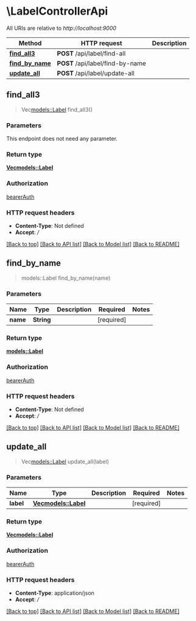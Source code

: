 # \LabelControllerApi

All URIs are relative to *http://localhost:9000*

Method | HTTP request | Description
------------- | ------------- | -------------
[**find_all3**](LabelControllerApi.md#find_all3) | **POST** /api/label/find-all | 
[**find_by_name**](LabelControllerApi.md#find_by_name) | **POST** /api/label/find-by-name | 
[**update_all**](LabelControllerApi.md#update_all) | **POST** /api/label/update-all | 



## find_all3

> Vec<models::Label> find_all3()


### Parameters

This endpoint does not need any parameter.

### Return type

[**Vec<models::Label>**](Label.md)

### Authorization

[bearerAuth](../README.md#bearerAuth)

### HTTP request headers

- **Content-Type**: Not defined
- **Accept**: */*

[[Back to top]](#) [[Back to API list]](../README.md#documentation-for-api-endpoints) [[Back to Model list]](../README.md#documentation-for-models) [[Back to README]](../README.md)


## find_by_name

> models::Label find_by_name(name)


### Parameters


Name | Type | Description  | Required | Notes
------------- | ------------- | ------------- | ------------- | -------------
**name** | **String** |  | [required] |

### Return type

[**models::Label**](Label.md)

### Authorization

[bearerAuth](../README.md#bearerAuth)

### HTTP request headers

- **Content-Type**: Not defined
- **Accept**: */*

[[Back to top]](#) [[Back to API list]](../README.md#documentation-for-api-endpoints) [[Back to Model list]](../README.md#documentation-for-models) [[Back to README]](../README.md)


## update_all

> Vec<models::Label> update_all(label)


### Parameters


Name | Type | Description  | Required | Notes
------------- | ------------- | ------------- | ------------- | -------------
**label** | [**Vec<models::Label>**](Label.md) |  | [required] |

### Return type

[**Vec<models::Label>**](Label.md)

### Authorization

[bearerAuth](../README.md#bearerAuth)

### HTTP request headers

- **Content-Type**: application/json
- **Accept**: */*

[[Back to top]](#) [[Back to API list]](../README.md#documentation-for-api-endpoints) [[Back to Model list]](../README.md#documentation-for-models) [[Back to README]](../README.md)

